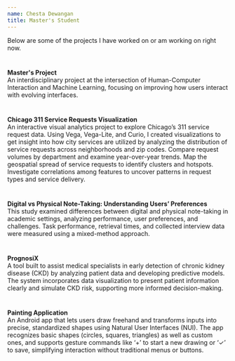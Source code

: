 ```yaml
---
name: Chesta Dewangan
title: Master's Student
---
```

Below are some of the projects I have worked on or am working on right now.

#
**Master's Project**\
An interdisciplinary project at the intersection of Human-Computer Interaction and Machine Learning, focusing on improving how users interact with evolving interfaces.

#
**Chicago 311 Service Requests Visualization**\
An interactive visual analytics project to explore Chicago’s 311 service request data. Using Vega, Vega-Lite, and Curio, I created visualizations to get insight into how city services are utilized by analyzing the distribution of service requests across neighborhoods and zip codes. Compare request volumes by department and examine year-over-year trends. Map the geospatial spread of service requests to identify clusters and hotspots. Investigate correlations among features to uncover patterns in request types and service delivery.

#
**Digital vs Physical Note-Taking: Understanding Users’ Preferences**\
This study examined differences between digital and physical note-taking in academic settings, analyzing performance, user preferences, and challenges. Task performance, retrieval times, and collected interview data were measured using a mixed-method approach.

#
**PrognosiX**\
A tool built to assist medical specialists in early detection of chronic kidney disease (CKD) by analyzing patient data and developing predictive models. The system incorporates data visualization to present patient information clearly and simulate CKD risk, supporting more informed decision-making.

# 
**Painting Application**\
An Android app that lets users draw freehand and transforms inputs into precise, standardized shapes using Natural User Interfaces (NUI). The app recognizes basic shapes (circles, squares, triangles) as well as custom ones, and supports gesture commands like ‘+’ to start a new drawing or ‘✓’ to save, simplifying interaction without traditional menus or buttons.

